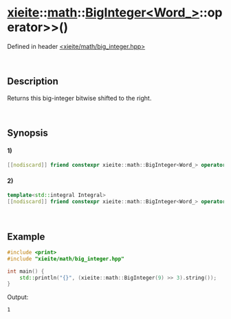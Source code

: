 # [xieite](../../../../../xieite.md)\:\:[math](../../../../../math.md)\:\:[BigInteger<Word_>](../../../../big_integer.md)\:\:operator>>\(\)
Defined in header [<xieite/math/big_integer.hpp>](../../../../../../../include/xieite/math/big_integer.hpp)

&nbsp;

## Description
Returns this big-integer bitwise shifted to the right.

&nbsp;

## Synopsis
#### 1)
```cpp
[[nodiscard]] friend constexpr xieite::math::BigInteger<Word_> operator>>(const xieite::math::BigInteger<Word_>& leftOperand, const xieite::math::BigInteger<Word_>& rightOperand) noexcept;
```
#### 2)
```cpp
template<std::integral Integral>
[[nodiscard]] friend constexpr xieite::math::BigInteger<Word_> operator>>(const xieite::math::BigInteger<Word_>& leftOperand, Integral rightOperand) noexcept;
```

&nbsp;

## Example
```cpp
#include <print>
#include "xieite/math/big_integer.hpp"

int main() {
    std::println("{}", (xieite::math::BigInteger(9) >> 3).string());
}
```
Output:
```
1
```
